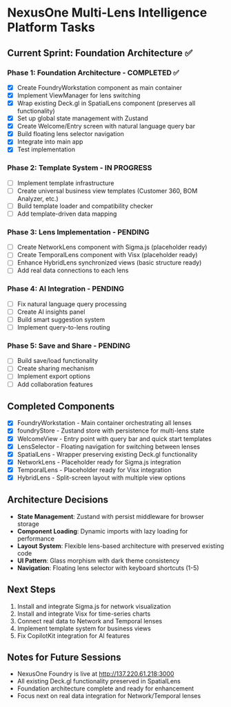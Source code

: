 # NexusOne Multi-Lens Intelligence Platform Tasks

## Current Sprint: Foundation Architecture ✅

### Phase 1: Foundation Architecture - COMPLETED ✅
- [x] Create FoundryWorkstation component as main container
- [x] Implement ViewManager for lens switching
- [x] Wrap existing Deck.gl in SpatialLens component (preserves all functionality)
- [x] Set up global state management with Zustand
- [x] Create Welcome/Entry screen with natural language query bar
- [x] Build floating lens selector navigation
- [x] Integrate into main app
- [x] Test implementation

### Phase 2: Template System - IN PROGRESS
- [ ] Implement template infrastructure
- [ ] Create universal business view templates (Customer 360, BOM Analyzer, etc.)
- [ ] Build template loader and compatibility checker
- [ ] Add template-driven data mapping

### Phase 3: Lens Implementation - PENDING
- [ ] Create NetworkLens component with Sigma.js (placeholder ready)
- [ ] Create TemporalLens component with Visx (placeholder ready)
- [ ] Enhance HybridLens synchronized views (basic structure ready)
- [ ] Add real data connections to each lens

### Phase 4: AI Integration - PENDING
- [ ] Fix natural language query processing
- [ ] Create AI insights panel
- [ ] Build smart suggestion system
- [ ] Implement query-to-lens routing

### Phase 5: Save and Share - PENDING
- [ ] Build save/load functionality
- [ ] Create sharing mechanism
- [ ] Implement export options
- [ ] Add collaboration features

## Completed Components
- [x] FoundryWorkstation - Main container orchestrating all lenses
- [x] foundryStore - Zustand store with persistence for multi-lens state
- [x] WelcomeView - Entry point with query bar and quick start templates
- [x] LensSelector - Floating navigation for switching between lenses
- [x] SpatialLens - Wrapper preserving existing Deck.gl functionality
- [x] NetworkLens - Placeholder ready for Sigma.js integration
- [x] TemporalLens - Placeholder ready for Visx integration
- [x] HybridLens - Split-screen layout with multiple view options

## Architecture Decisions
- **State Management**: Zustand with persist middleware for browser storage
- **Component Loading**: Dynamic imports with lazy loading for performance
- **Layout System**: Flexible lens-based architecture with preserved existing code
- **UI Pattern**: Glass morphism with dark theme consistency
- **Navigation**: Floating lens selector with keyboard shortcuts (1-5)

## Next Steps
1. Install and integrate Sigma.js for network visualization
2. Install and integrate Visx for time-series charts
3. Connect real data to Network and Temporal lenses
4. Implement template system for business views
5. Fix CopilotKit integration for AI features

## Notes for Future Sessions
- NexusOne Foundry is live at http://137.220.61.218:3000
- All existing Deck.gl functionality preserved in SpatialLens
- Foundation architecture complete and ready for enhancement
- Focus next on real data integration for Network/Temporal lenses